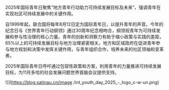 2025年国际青年日聚焦“地方青年行动助力可持续发展目标及未来”，强调青年在实现社区可持续发展中的关键作用。

自1999年起，联合国将每年8月12日定为国际青年日，以提升青年的声音。今年的纪念日与《世界青年行动纲领》通过30周年纪念相吻合，纲领视青年为可持续发展和参与性治理的核心力量。青年的创新和洞察力有助于缩小政策与实践的差距，65%以上的可持续发展目标与地方治理紧密相关。地方和区域政府在促进青年参与地方规划和决策中发挥关键作用，与青年组织合作，培养未来的社区领袖和变革者。

2025年国际青年日呼吁通过包容性政策和方案，利用青年的力量推进可持续发展目标，为11月多哈的社会发展问题世界首脑会议提供支持。

![](https://blog.satinau.cn/image
/int_youth_day_2025_-_logo_c-w-un.png)



